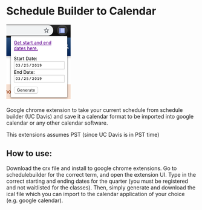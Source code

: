 # Schedule Builder to Calendar

![alt](images/schedule.png)

Google chrome extension to take your current schedule from schedule builder (UC Davis) and save it a calendar format to be imported into google calendar or any other calendar software.

This extensions assumes PST (since UC Davis is in PST time)

## How to use:
Download the crx file and install to google chrome extensions.
Go to schedulebuilder for the correct term, and open the extension UI. Type in the correct starting and ending dates for the quarter (you must be registered and not waitlisted for the classes). Then, simply generate and download the ical file which you can import to the calendar application of your choice (e.g. google calendar).
